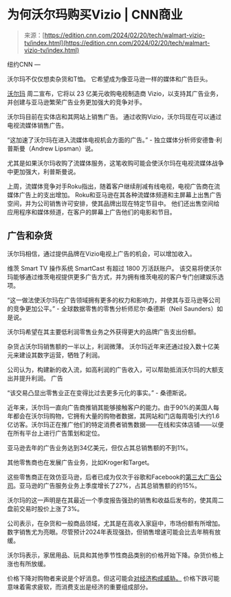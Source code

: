 <!--yml

类别：未分类

日期：2024-05-29 13:18:26

-->

# 为何沃尔玛购买Vizio | CNN商业

> 来源：[https://edition.cnn.com/2024/02/20/tech/walmart-vizio-tv/index.html](https://edition.cnn.com/2024/02/20/tech/walmart-vizio-tv/index.html)

纽约CNN —

沃尔玛不仅仅想卖杂货和T恤。 它希望成为像亚马逊一样的媒体和广告巨头。

[沃尔玛](https://www.cnn.com/2024/02/19/business/walmart-earnings-walkup/index.html) 周二宣布，它将以 23 亿美元收购电视制造商 Vizio，以支持其广告业务，并创建与亚马逊繁荣广告业务更加强大的竞争对手。

沃尔玛目前在实体店和其网站上销售广告。 通过收购Vizio，沃尔玛现在可以通过电视流媒体销售广告。

“这加速了沃尔玛在进入流媒体电视机会方面的广告。” - 独立媒体分析师安德鲁·利普斯曼（Andrew Lipsman）说。

尤其是如果沃尔玛收购了流媒体服务，这笔收购可能会使沃尔玛在电视流媒体战争中更加强大，利普斯曼说。

上周，流媒体竞争对手Roku指出，随着客户继续削减有线电视，电视广告商在流媒体广告上的支出增加。 Roku和亚马逊在其各种流媒体频道和主屏幕上出售广告空间，并为公司销售许可安排，使其品牌出现在特定节目中。 他们还出售空间给应用程序和媒体频道，在客户的屏幕上广告他们的电影和节目。

## 广告和杂货

沃尔玛相信，通过提供品牌在Vizio电视上广告的机会，可以增加收入。

维茨 Smart TV 操作系统 SmartCast 有超过 1800 万活跃账户。 该交易将使沃尔玛能够通过维茨电视提供更多广告方式，并为拥有维茨电视的客户专门创建娱乐选项。

“这一做法使沃尔玛在广告领域拥有更多的权力和影响力，并使其与亚马逊等公司的竞争更加公平。” - 全球数据零售的零售分析师尼尔·桑德斯（Neil Saunders）如是说。

沃尔玛希望在其主要低利润零售业务之外获得更大的品牌广告支出份额。

杂货占沃尔玛销售额的一半以上，利润微薄。 沃尔玛近年来还通过投入数十亿美元来建设其数字运营，牺牲了利润。

公司认为，构建新的收入流，如高利润的广告收入，可以帮助抵消沃尔玛的大额支出并提升利润。 广告

“该交易凸显出零售业正在变得比过去更多元化的事实。” - 桑德斯说。

近年来，沃尔玛一直向广告商推销其能够接触客户的能力。由于90%的美国人每年都会在沃尔玛购物，它拥有大量的购物者数据，其网站和门店每周吸引大约1.6亿访客。沃尔玛正在推广他们的特定消费者销售数据——在线和实体店铺——以便在所有平台上进行广告策划和定位。

亚马逊去年的广告业务达到34亿美元，但仅占其总销售额的不到1%。

其他零售商也在发展广告业务，比如Kroger和Target。

这些零售商正在效仿亚马逊，后者已成为仅次于谷歌和Facebook的[第三大广告公司](https://www.cnn.com/2018/09/30/tech/amazon-digital-ads-google-facebook-microsoft-oath/index.html)。亚马逊的广告服务业务上季度增长了27%，占其总销售额的约15%。

沃尔玛的这一声明是在其最近一个季度报告强劲的销售和收益后发布的，使其周二盘前交易时股价上涨了3%。

公司表示，在杂货和一般商品领域，尤其是在高收入家庭中，市场份额有所增加。数字销售尤为亮眼。尽管预计2024年表现强劲，但销售增速可能会比去年稍有放缓。

沃尔玛表示，家居用品、玩具和其他季节性商品类别的价格开始下降。杂货价格上涨也有所放缓。

价格下降对购物者来说是个好消息。但这可能会[对经济构成威胁。](https://www.cnn.com/2023/06/20/business/inflation-vs-deflation-prices/index.html) 价格下跌可能意味着需求疲软，而消费支出是经济的重要组成部分。
